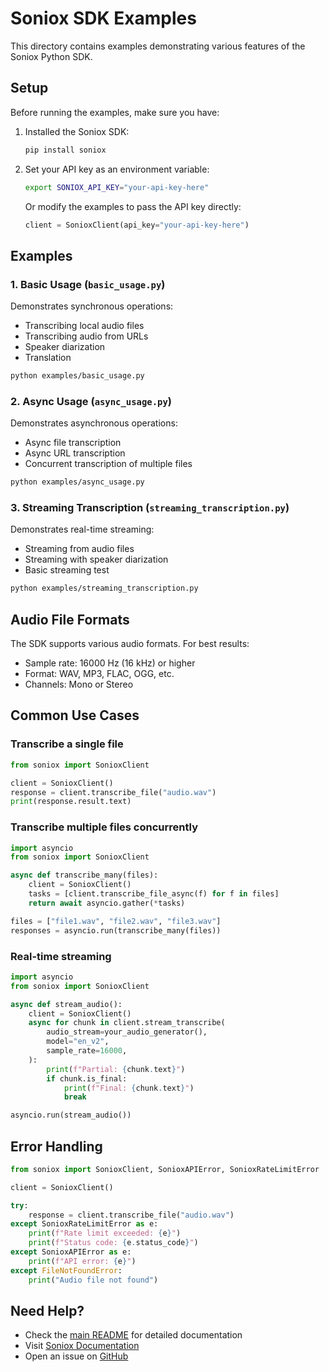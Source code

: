 # Soniox SDK Examples

This directory contains examples demonstrating various features of the Soniox Python SDK.

## Setup

Before running the examples, make sure you have:

1. Installed the Soniox SDK:
   ```bash
   pip install soniox
   ```

2. Set your API key as an environment variable:
   ```bash
   export SONIOX_API_KEY="your-api-key-here"
   ```

   Or modify the examples to pass the API key directly:
   ```python
   client = SonioxClient(api_key="your-api-key-here")
   ```

## Examples

### 1. Basic Usage (`basic_usage.py`)

Demonstrates synchronous operations:
- Transcribing local audio files
- Transcribing audio from URLs
- Speaker diarization
- Translation

```bash
python examples/basic_usage.py
```

### 2. Async Usage (`async_usage.py`)

Demonstrates asynchronous operations:
- Async file transcription
- Async URL transcription
- Concurrent transcription of multiple files

```bash
python examples/async_usage.py
```

### 3. Streaming Transcription (`streaming_transcription.py`)

Demonstrates real-time streaming:
- Streaming from audio files
- Streaming with speaker diarization
- Basic streaming test

```bash
python examples/streaming_transcription.py
```

## Audio File Formats

The SDK supports various audio formats. For best results:
- Sample rate: 16000 Hz (16 kHz) or higher
- Format: WAV, MP3, FLAC, OGG, etc.
- Channels: Mono or Stereo

## Common Use Cases

### Transcribe a single file

```python
from soniox import SonioxClient

client = SonioxClient()
response = client.transcribe_file("audio.wav")
print(response.result.text)
```

### Transcribe multiple files concurrently

```python
import asyncio
from soniox import SonioxClient

async def transcribe_many(files):
    client = SonioxClient()
    tasks = [client.transcribe_file_async(f) for f in files]
    return await asyncio.gather(*tasks)

files = ["file1.wav", "file2.wav", "file3.wav"]
responses = asyncio.run(transcribe_many(files))
```

### Real-time streaming

```python
import asyncio
from soniox import SonioxClient

async def stream_audio():
    client = SonioxClient()
    async for chunk in client.stream_transcribe(
        audio_stream=your_audio_generator(),
        model="en_v2",
        sample_rate=16000,
    ):
        print(f"Partial: {chunk.text}")
        if chunk.is_final:
            print(f"Final: {chunk.text}")
            break

asyncio.run(stream_audio())
```

## Error Handling

```python
from soniox import SonioxClient, SonioxAPIError, SonioxRateLimitError

client = SonioxClient()

try:
    response = client.transcribe_file("audio.wav")
except SonioxRateLimitError as e:
    print(f"Rate limit exceeded: {e}")
    print(f"Status code: {e.status_code}")
except SonioxAPIError as e:
    print(f"API error: {e}")
except FileNotFoundError:
    print("Audio file not found")
```

## Need Help?

- Check the [main README](../README.md) for detailed documentation
- Visit [Soniox Documentation](https://soniox.com/docs/)
- Open an issue on [GitHub](https://github.com/mahdikiani/soniox/issues)

